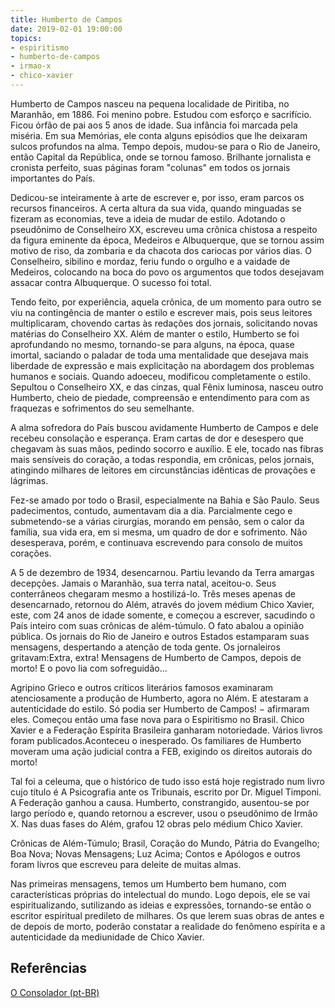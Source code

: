 ```yaml
---
title: Humberto de Campos
date: 2019-02-01 19:00:00
topics: 
- espiritismo
- humberto-de-campos
- irmao-x
- chico-xavier
---
```



Humberto de Campos nasceu na pequena localidade de Piritiba, no Maranhão, em 1886. Foi menino pobre. Estudou com esforço e sacrifício. Ficou órfão de pai aos 5 anos de idade. Sua infância foi marcada pela miséria. Em sua Memórias, ele conta alguns episódios que lhe deixaram sulcos profundos na alma.
Tempo depois, mudou-se para o Rio de Janeiro, então Capital da República, onde se tornou famoso. Brilhante jornalista e cronista perfeito, suas páginas foram "colunas" em todos os jornais importantes do País.

Dedicou-se inteiramente à arte de escrever e, por isso, eram parcos os recursos financeiros. A certa altura da sua vida, quando minguadas se fizeram as economias, teve a ideia de mudar de estilo. Adotando o pseudônimo de Conselheiro XX, escreveu uma crônica chistosa a respeito da figura eminente da época, Medeiros e Albuquerque, que se tornou assim motivo de riso, da zombaria e da chacota dos cariocas por vários dias.
O Conselheiro, sibilino e mordaz, feriu fundo o orgulho e a vaidade de Medeiros, colocando na boca do povo os argumentos que todos desejavam assacar contra Albuquerque. O sucesso foi total.

Tendo feito, por experiência, aquela crônica, de um momento para outro se viu na contingência de manter o estilo e escrever mais, pois seus leitores multiplicaram, chovendo cartas às redações dos jornais, solicitando novas matérias do Conselheiro XX.
Além de manter o estilo, Humberto se foi aprofundando no mesmo, tornando-se para alguns, na época, quase imortal, saciando o paladar de toda uma mentalidade que desejava mais liberdade de expressão e mais explicitação na abordagem dos problemas humanos e sociais.
Quando adoeceu, modificou completamente o estilo. Sepultou o Conselheiro XX, e das cinzas, qual Fênix luminosa, nasceu outro Humberto, cheio de piedade, compreensão e entendimento para com as fraquezas e sofrimentos do seu semelhante.

A alma sofredora do País buscou avidamente Humberto de Campos e dele recebeu consolação e esperança. Eram cartas de dor e desespero que chegavam às suas mãos, pedindo socorro e auxílio. E ele, tocado nas fibras mais sensíveis do coração, a todas respondia, em crônicas, pelos jornais, atingindo milhares de leitores em circunstâncias idênticas de provações e lágrimas.

Fez-se amado por todo o Brasil, especialmente na Bahia e São Paulo. Seus padecimentos, contudo, aumentavam dia a dia. Parcialmente cego e submetendo-se a várias cirurgias, morando em pensão, sem o calor da família, sua vida era, em si mesma, um quadro de dor e sofrimento. Não desesperava, porém, e continuava escrevendo para consolo de muitos corações.

A 5 de dezembro de 1934, desencarnou. Partiu levando da Terra amargas decepções. Jamais o Maranhão, sua terra natal, aceitou-o. Seus conterrâneos chegaram mesmo a hostilizá-lo. Três meses apenas de desencarnado, retornou do Além, através do jovem médium Chico Xavier, este, com 24 anos de idade somente, e começou a escrever, sacudindo o País inteiro com suas crônicas de além-túmulo. O fato abalou a opinião pública. Os jornais do Rio de Janeiro e outros Estados estamparam suas mensagens, despertando a atenção de toda gente. Os jornaleiros gritavam:Extra, extra! Mensagens de Humberto de Campos, depois de morto!  E o povo lia com sofreguidão...

Agripino Grieco e outros críticos literários famosos examinaram atenciosamente a produção de Humberto, agora no Além. E atestaram a autenticidade do estilo. Só podia ser Humberto de Campos! − afirmaram eles. Começou então uma fase nova para o Espiritismo no Brasil. Chico Xavier e a Federação Espírita Brasileira ganharam notoriedade. Vários livros foram publicados.Aconteceu o inesperado. Os familiares de Humberto moveram uma ação judicial contra a FEB, exigindo os direitos autorais do morto!

Tal foi a celeuma, que o histórico de tudo isso está hoje registrado num livro cujo título é A Psicografia ante os Tribunais, escrito por Dr. Miguel Timponi. A Federação ganhou a causa. Humberto, constrangido, ausentou-se por largo período e, quando retornou a escrever, usou o pseudônimo de Irmão X.
Nas duas fases do Além, grafou 12 obras pelo médium Chico Xavier.

Crônicas de Além-Túmulo; Brasil, Coração do Mundo, Pátria do Evangelho; Boa Nova; Novas Mensagens; Luz Acima; Contos e Apólogos e outros foram livros que escreveu para deleite de muitas almas.

Nas primeiras mensagens, temos um Humberto bem humano, com características próprias do intelectual do mundo. Logo depois, ele se vai espiritualizando, sutilizando as ideias e expressões, tornando-se então o escritor espiritual predileto de milhares.
Os que lerem suas obras de antes e de depois de morto, poderão constatar a realidade do fenômeno espírita e a autenticidade da mediunidade de Chico Xavier.

## Referências
[O Consolador (pt-BR)](http://www.oconsolador.com.br/linkfixo/biografias/humbertodecampos.html)

